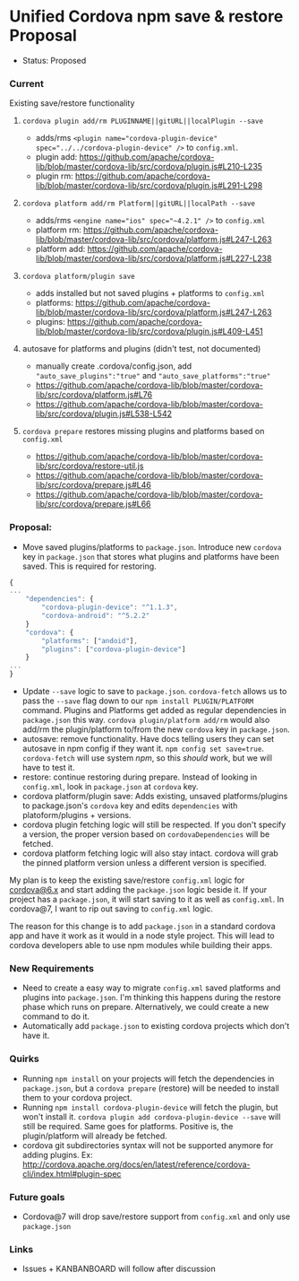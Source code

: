 # Unified Cordova npm save & restore Proposal
- Status: Proposed

### Current

Existing save/restore functionality

1. `cordova plugin add/rm PLUGINNAME||gitURL||localPlugin --save`
    - adds/rms `<plugin name="cordova-plugin-device" spec="../../cordova-plugin-device" />` to `config.xml`.
    - plugin add: https://github.com/apache/cordova-lib/blob/master/cordova-lib/src/cordova/plugin.js#L210-L235
    - plugin rm: https://github.com/apache/cordova-lib/blob/master/cordova-lib/src/cordova/plugin.js#L291-L298

2. `cordova platform add/rm Platform||gitURL||localPath --save`
    - adds/rms `<engine name="ios" spec="~4.2.1" />` to `config.xml`
    - platform rm: https://github.com/apache/cordova-lib/blob/master/cordova-lib/src/cordova/platform.js#L247-L263
    - platform add: https://github.com/apache/cordova-lib/blob/master/cordova-lib/src/cordova/platform.js#L227-L238

3. `cordova platform/plugin save`
    - adds installed but not saved plugins + platforms to `config.xml`
    - platforms: https://github.com/apache/cordova-lib/blob/master/cordova-lib/src/cordova/platform.js#L247-L263
    - plugins: https://github.com/apache/cordova-lib/blob/master/cordova-lib/src/cordova/plugin.js#L409-L451

4. autosave for platforms and plugins (didn't test, not documented)
    - manually create .cordova/config.json, add `"auto_save_plugins":"true"` and `"auto_save_platforms":"true"`
    - https://github.com/apache/cordova-lib/blob/master/cordova-lib/src/cordova/platform.js#L76
    - https://github.com/apache/cordova-lib/blob/master/cordova-lib/src/cordova/plugin.js#L538-L542
 
5. `cordova prepare` restores missing plugins and platforms based on `config.xml`
    - https://github.com/apache/cordova-lib/blob/master/cordova-lib/src/cordova/restore-util.js
    - https://github.com/apache/cordova-lib/blob/master/cordova-lib/src/cordova/prepare.js#L46
    - https://github.com/apache/cordova-lib/blob/master/cordova-lib/src/cordova/prepare.js#L66

### Proposal:

* Move saved plugins/platforms to `package.json`. Introduce new `cordova` key in `package.json` that stores what plugins and platforms have been saved. This is required for restoring.

```javascript
{
...
    "dependencies": {
        "cordova-plugin-device": "^1.1.3",
        "cordova-android": "^5.2.2" 
    }
    "cordova": {
        "platforms": ["andoid"],
        "plugins": ["cordova-plugin-device"]
    }
...
}
```

* Update `--save` logic to save to `package.json`. `cordova-fetch` allows us to pass the `--save` flag down to our `npm install PLUGIN/PLATFORM` command. Plugins and Platforms get added as regular dependencies in `package.json` this way. `cordova plugin/platform add/rm` would also add/rm the plugin/platform to/from the new `cordova` key in `package.json`.
* autosave: remove functionality. Have docs telling users they can set autosave in npm config if they want it. `npm config set save=true`. `cordova-fetch` will use system *npm*, so this *should* work, but we will have to test it.
* restore: continue restoring during prepare. Instead of looking in `config.xml`, look in `package.json` at `cordova` key.
* cordova platform/plugin save: Adds existing, unsaved platforms/plugins to package.json's `cordova` key and edits `dependencies` with platoform/plugins + versions.
* cordova plugin fetching logic will still be respected. If you don't specify a version, the proper version based on `cordovaDependencies` will be fetched.
* cordova platform fetching logic will also stay intact. cordova will grab the pinned platform version unless a different version is specified. 

My plan is to keep the existing save/restore `config.xml` logic for cordova@6.x and start adding the `package.json` logic beside it. If your project has a `package.json`, it will start saving to it as well as `config.xml`. In cordova@7, I want to rip out saving to `config.xml` logic. 

The reason for this change is to add `package.json` in a standard cordova app and have it work as it would in a node style project. This will lead to cordova developers able to use npm modules while building their apps. 

### New Requirements

* Need to create a easy way to migrate `config.xml` saved platforms and plugins into `package.json`. I'm thinking this happens during the restore phase which runs on prepare. Alternatively, we could create a new command to do it. 
* Automatically add `package.json` to existing cordova projects which don't have it. 

### Quirks

* Running `npm install` on your projects will fetch the dependencies in `package.json`, but a `cordova prepare` (restore) will be needed to install them to your cordova project.
* Running `npm install cordova-plugin-device` will fetch the plugin, but won't install it. `cordova plugin add cordova-plugin-device --save` will still be required. Same goes for platforms. Positive is, the plugin/platform will already be fetched.
* cordova git subdirectories syntax will not be supported anymore for adding plugins. Ex: http://cordova.apache.org/docs/en/latest/reference/cordova-cli/index.html#plugin-spec

### Future goals

* Cordova@7 will drop save/restore support from `config.xml` and only use `package.json`

### Links

* Issues + KANBANBOARD will follow after discussion
